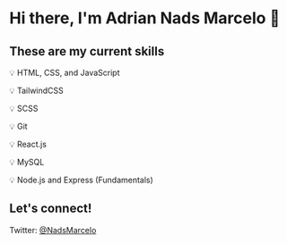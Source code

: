 # Hi there, I'm Adrian Nads Marcelo 👋

## These are my current skills

💡 HTML, CSS, and JavaScript

💡 TailwindCSS

💡 SCSS

💡 Git

💡 React.js

💡 MySQL

💡 Node.js and Express (Fundamentals)

## Let's connect!

Twitter: [@NadsMarcelo](https://twitter.com/NadsMarcelo)
